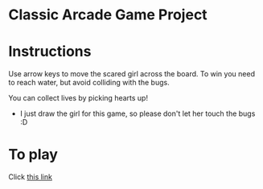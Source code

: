 # Classic Arcade Game Project


# Instructions


Use arrow keys to move the scared girl across the board. To win you need to reach water, but avoid colliding with the bugs.

You can collect lives by picking hearts up!

* I just draw the girl for this game, so please don't let her touch the bugs :D

# To play

Click [this link](https://rawgit.com/LinaAlghofaili/Classic-Arcade-Game/master/index.html)




